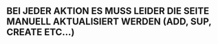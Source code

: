 ## BEI JEDER AKTION ES MUSS LEIDER DIE SEITE MANUELL AKTUALISIERT WERDEN (ADD, SUP, CREATE ETC...) 

